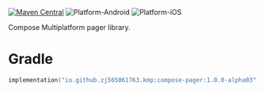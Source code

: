 [![Maven Central](https://img.shields.io/maven-central/v/io.github.zj565061763.kmp/compose-pager)](https://central.sonatype.com/search?q=g:io.github.zj565061763.kmp+compose-pager)
![Platform-Android](https://img.shields.io/badge/Platform-Android-brightgreen)
![Platform-iOS](https://img.shields.io/badge/Platform-iOS-brightgreen)

Compose Multiplatform pager library.

# Gradle

```kotlin
implementation("io.github.zj565061763.kmp:compose-pager:1.0.0-alpha03")
```